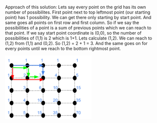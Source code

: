 Approach of this solution:
Lets say every point on the grid has its own number of possibilites. First point next to top leftmost point (our starting point) has 1 possibility. We can get there only starting by start point. And same goes all points on first row and first column. So if we say the possibilities of a point is a sum of previous points which we can reach to that point. If we say start point coordinate is (0,0), so the number of possibilities of (1,1) is 2 which is 1+1. Lets calculate (1,2). We can reach to (1,2) from (1,1) and (0,2). So (1,2) = 2 + 1 = 3. And the same goes on for every points until we reach to the bottom rightmost point.

![Picture](solution.png)